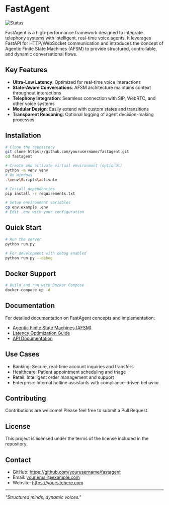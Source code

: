 # FastAgent
![Status](https://img.shields.io/badge/status-In%20Development%20–%20Experimental%20%26%20Aspirational-blue)

FastAgent is a high-performance framework designed to integrate telephony systems with intelligent, real-time voice agents. It leverages FastAPI for HTTP/WebSocket communication and introduces the concept of Agentic Finite State Machines (AFSM) to provide structured, controllable, and dynamic conversational flows.

## Key Features

- **Ultra-Low Latency**: Optimized for real-time voice interactions
- **State-Aware Conversations**: AFSM architecture maintains context throughout interactions
- **Telephony Integration**: Seamless connection with SIP, WebRTC, and other voice systems
- **Modular Design**: Easily extend with custom states and transitions
- **Transparent Reasoning**: Optional logging of agent decision-making processes

## Installation

```bash
# Clone the repository
git clone https://github.com/yourusername/fastagent.git
cd fastagent

# Create and activate virtual environment (optional)
python -m venv venv
# On Windows
.\venv\Scripts\activate

# Install dependencies
pip install -r requirements.txt

# Setup environment variables
cp env.example .env
# Edit .env with your configuration
```

## Quick Start

```bash
# Run the server
python run.py

# For development with debug enabled
python run.py --debug
```

## Docker Support

```bash
# Build and run with Docker Compose
docker-compose up -d
```

## Documentation

For detailed documentation on FastAgent concepts and implementation:

- [Agentic Finite State Machines (AFSM)](./agentic_finite_state_machine.md)
- [Latency Optimization Guide](./latency_optimization_guide.md)
- [API Documentation](./api_documentation.md)

## Use Cases

- Banking: Secure, real-time account inquiries and transfers
- Healthcare: Patient appointment scheduling and triage
- Retail: Intelligent order management and support
- Enterprise: Internal hotline assistants with compliance-driven behavior

## Contributing

Contributions are welcome! Please feel free to submit a Pull Request.

## License

This project is licensed under the terms of the license included in the repository.

## Contact

- GitHub: https://github.com/yourusername/fastagent
- Email: your.email@example.com
- Website: https://yoursitehere.com

---

*"Structured minds, dynamic voices."*
